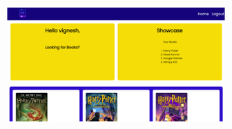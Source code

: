 ![Image Alt Text](https://raw.githubusercontent.com/vignesh2004vasu/React_IRC/main/CC1/cc1Images/Home.png)
